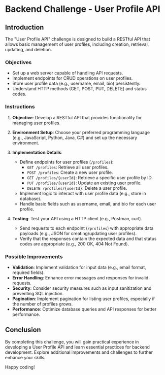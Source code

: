 # Backend Challenge - User Profile API

## Introduction

The "User Profile API" challenge is designed to build a RESTful API that allows basic management of user profiles, including creation, retrieval, updating, and deletion.

### Objectives

- Set up a web server capable of handling API requests.
- Implement endpoints for CRUD operations on user profiles.
- Store user profile data (e.g., username, email, bio) persistently.
- Understand HTTP methods (GET, POST, PUT, DELETE) and status codes.

### Instructions

1. **Objective**: Develop a RESTful API that provides functionality for managing user profiles.

2. **Environment Setup**: Choose your preferred programming language (e.g., JavaScript, Python, Java, C#) and set up the necessary environment.

3. **Implementation Details**: 
   - Define endpoints for user profiles (`/profiles`):
     - `GET /profiles`: Retrieve all user profiles.
     - `POST /profiles`: Create a new user profile.
     - `GET /profiles/{userId}`: Retrieve a specific user profile by ID.
     - `PUT /profiles/{userId}`: Update an existing user profile.
     - `DELETE /profiles/{userId}`: Delete a user profile.
   - Implement logic to interact with user profile data (e.g., store in database).
   - Handle basic fields such as username, email, and bio for each user profile.

4. **Testing**: Test your API using a HTTP client (e.g., Postman, curl).
   - Send requests to each endpoint (`/profiles`) with appropriate data payloads (e.g., JSON for creating/updating user profiles).
   - Verify that the responses contain the expected data and that status codes are appropriate (e.g., 200 OK, 404 Not Found).

### Possible Improvements

- **Validation**: Implement validation for input data (e.g., email format, required fields).
- **Error Handling**: Enhance error messages and responses for invalid requests.
- **Security**: Consider security measures such as input sanitization and preventing SQL injection.
- **Pagination**: Implement pagination for listing user profiles, especially if the number of profiles grows.
- **Performance**: Optimize database queries and API responses for better performance.

## Conclusion

By completing this challenge, you will gain practical experience in developing a User Profile API and learn essential practices for backend development. Explore additional improvements and challenges to further enhance your skills.

Happy coding!
